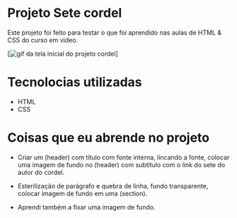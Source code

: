 # Projeto Sete cordel

Este projeto foi feito para testar o que foi aprendido nas aulas de HTML & CSS do curso em vídeo.

[<img src="./Animação.gif" alt="gif da tela inicial do projeto cordel">]

# Tecnolocias utilizadas
- HTML
- CSS

# Coisas que eu abrende no projeto

- Criar um (header) com título com fonte interna, lincando a fonte, colocar uma imagem de fundo no (header) com subtítulo com o link do sete do autor do cordel.

- Esterilização de parágrafo e quebra de linha, fundo transparente, colocar imagem de fundo em uma (section).

- Aprendi também a fixar uma imagem de fundo.


